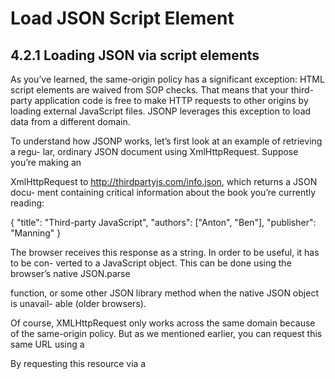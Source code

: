 # Load JSON Script Element

## **4.2.1 Loading JSON via script elements**

As you’ve learned, the same-origin policy has a significant exception: HTML script
elements are waived from SOP checks. That means that your third-party application
code is free to make HTTP requests to other origins by loading external JavaScript
files. JSONP leverages this exception to load data from a different domain.

To understand how JSONP works, let’s first look at an example of retrieving a regu-
lar, ordinary JSON document using XmlHttpRequest. Suppose you’re making an

XmlHttpRequest to http://thirdpartyjs.com/info.json, which returns a JSON docu-
ment containing critical information about the book you’re currently reading:

{
"title": "Third-party JavaScript",
"authors": ["Anton", "Ben"],
"publisher": "Manning"
}

The browser receives this response as a string. In order to be useful, it has to be con-
verted to a JavaScript object. This can be done using the browser’s native JSON.parse

function, or some other JSON library method when the native JSON object is unavail-
able (older browsers).

Of course, XMLHttpRequest only works across the same domain because of the
same-origin policy. But as we mentioned earlier, you can request this same URL using a

<script> element, which is immune to the SOP:
<script src="http://thirdpartyjs.com/info.json"></script>

By requesting this resource via a <script> element, the browser will evaluate the JSON
response as JavaScript immediately after the file is loaded. Then you’re free to use the
response data as you please, right? Not quite.
First, although this response is valid JSON and looks an awful lot like a normal

JavaScript object, it’s actually not valid JavaScript. When the browser attempts to evalu-
ate the response as JavaScript, it’ll fail with a syntax error. This is because JavaScript

interpreters parse the opening curly brace as the beginning of a block statement, and
expect it to be followed by one or more valid JavaScript statements.

But suppose that this response is a valid JavaScript object, and the object is evalu-
ated by the browser without error. Because the object isn’t stored, either by being

assigned to a variable or passed as a parameter to a function, the browser will discard
it. There’s no way to capture the actual response body during any step of the script
element’s loading process, so there’s no alternate way of capturing the JSON payload.
CAPTURING JSON OUTPUT
But what if instead of returning a naked JSON object, the server returned a JavaScript
statement that somehow stored this object? For example, what if an alternate URL,
http://thirdpartyjs.com/info.js (different file extension—.js instead of .json),
returned the following:
var jsonResponse = {
'title': 'Third-party JavaScript',
'authors': ['Anton', 'Ben'],
'publisher': 'Manning'
};

Now the JSON object can be accessed after the file has been loaded via the global vari-
able jsonResponse. You can use the <script> element’s load event to notify your

code when the variable contains the requested data.
An alternate approach is to pass the JSON object via a callback function instead of
a global variable:
jsonHandler({
'title': 'Third-party JavaScript',
'authors': ['Anton', 'Ben'],
'publisher': 'Manning'
});
The nice thing about using a callback function to capture the output is that you no
longer have to rely on the <script> element’s load event in order to know when the JSON object is available. Instead, the callback is executed the moment info.js is evalu-
ated. This requires that the callback function (jsonHandler) is already defined by

your application in the global context before the <script> element is loaded.

---

### From [[_2_jsonp]]

[//begin]: # "Autogenerated link references for markdown compatibility"
[_2_jsonp]: _2_jsonp "JSONP"
[//end]: # "Autogenerated link references"
